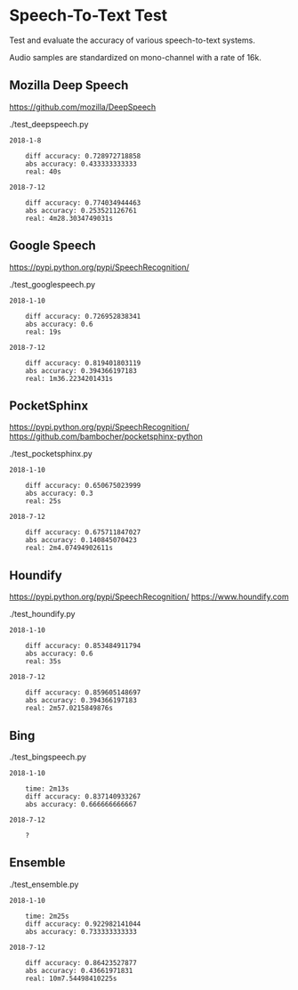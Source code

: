 Speech-To-Text Test
===================

Test and evaluate the accuracy of various speech-to-text systems.

Audio samples are standardized on mono-channel with a rate of 16k.

Mozilla Deep Speech
-------------------

https://github.com/mozilla/DeepSpeech

./test_deepspeech.py

    2018-1-8
    
        diff accuracy: 0.728972718858
        abs accuracy: 0.433333333333
        real: 40s

    2018-7-12

        diff accuracy: 0.774034944463
        abs accuracy: 0.253521126761
        real: 4m28.3034749031s

Google Speech
-------------

https://pypi.python.org/pypi/SpeechRecognition/

./test_googlespeech.py

    2018-1-10

        diff accuracy: 0.726952838341
        abs accuracy: 0.6
        real: 19s

    2018-7-12

        diff accuracy: 0.819401803119
        abs accuracy: 0.394366197183
        real: 1m36.2234201431s

PocketSphinx
------------

https://pypi.python.org/pypi/SpeechRecognition/
https://github.com/bambocher/pocketsphinx-python

./test_pocketsphinx.py

    2018-1-10
    
        diff accuracy: 0.650675023999
        abs accuracy: 0.3
        real: 25s

    2018-7-12

        diff accuracy: 0.675711847027
        abs accuracy: 0.140845070423
        real: 2m4.07494902611s

Houndify
--------

https://pypi.python.org/pypi/SpeechRecognition/
https://www.houndify.com

./test_houndify.py

    2018-1-10
    
        diff accuracy: 0.853484911794
        abs accuracy: 0.6
        real: 35s

    2018-7-12

        diff accuracy: 0.859605148697
        abs accuracy: 0.394366197183
        real: 2m57.0215849876s

Bing
----

./test_bingspeech.py

    2018-1-10
    
        time: 2m13s
        diff accuracy: 0.837140933267
        abs accuracy: 0.666666666667

    2018-7-12

        ?

Ensemble
--------

./test_ensemble.py

    2018-1-10
    
        time: 2m25s
        diff accuracy: 0.922982141044
        abs accuracy: 0.733333333333

    2018-7-12

        diff accuracy: 0.86423527877
        abs accuracy: 0.43661971831
        real: 10m7.54498410225s
